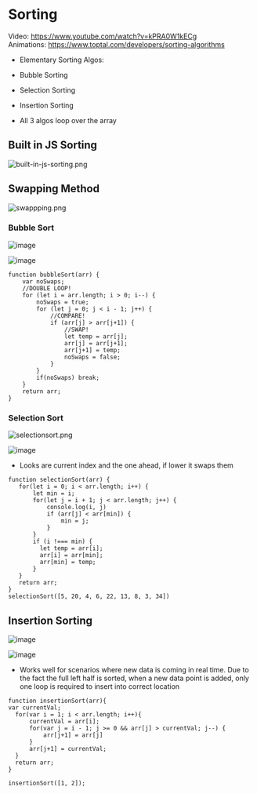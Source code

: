 # Sorting
Video: https://www.youtube.com/watch?v=kPRA0W1kECg </br>
Animations: https://www.toptal.com/developers/sorting-algorithms

 - Elementary Sorting Algos:
  - Bubble Sorting
  - Selection Sorting
  - Insertion Sorting

 - All 3 algos loop over the array

## Built in JS Sorting
![built-in-js-sorting.png](screenshots/built-in-js-sorting.png)

## Swapping Method
![swappping.png](screenshots/swapping.png)

### Bubble Sort
![image](screenshots/bubblesort.png)

![image](screenshots/bubblesort-pseudocode.png)

```
function bubbleSort(arr) {
    var noSwaps;
    //DOUBLE LOOP!
    for (let i = arr.length; i > 0; i--) {
        noSwaps = true;
        for (let j = 0; j < i - 1; j++) {
            //COMPARE!
            if (arr[j] > arr[j+1]) {
                //SWAP!
                let temp = arr[j];
                arr[j] = arr[j+1];
                arr[j+1] = temp;
                noSwaps = false;
            }
        }
        if(noSwaps) break;
    }
    return arr;
}
```

### Selection Sort
![selectionsort.png](screenshots/selectionsort.png)

![image](screenshots/selection-pseudocode.png)

 - Looks are current index and the one ahead, if lower it swaps them

 ```
 function selectionSort(arr) {
    for(let i = 0; i < arr.length; i++) {
        let min = i;
        for(let j = i + 1; j < arr.length; j++) {
            console.log(i, j)
            if (arr[j] < arr[min]) {
                min = j;
            }
        }
        if (i !=== min) {
          let temp = arr[i];
          arr[i] = arr[min];
          arr[min] = temp;
        }
    }
    return arr;
}
selectionSort([5, 20, 4, 6, 22, 13, 8, 3, 34])
```

## Insertion Sorting
![image](screenshots/insertion.png)

![image](screenshots/insertion-pseudocode.png)

 - Works well for scenarios where new data is coming in real time. Due to the fact the full left half is sorted, when a new data point is added, only one loop is required to insert into correct location

```
function insertionSort(arr){
var currentVal;
  for(var i = 1; i < arr.length; i++){
      currentVal = arr[i];
      for(var j = i - 1; j >= 0 && arr[j] > currentVal; j--) {
          arr[j+1] = arr[j]
      }
      arr[j+1] = currentVal;
  }
  return arr;
}

insertionSort([1, 2]);
```
